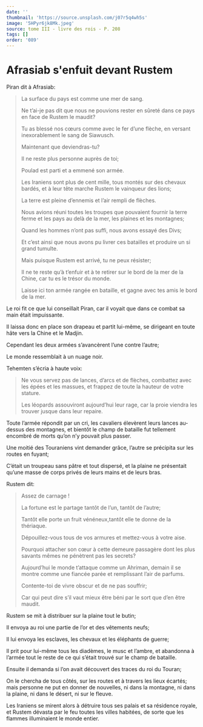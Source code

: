 ```yaml
---
date: ''
thumbnail: 'https://source.unsplash.com/j07r5q4wh5s'
image: '5HPyr6jk8Mk.jpeg'
source: tome III - livre des rois - P. 208
tags: []
order: '089'
---
```


# Afrasiab s'enfuit devant Rustem

Piran dit à Afrasiab:

> La surface du pays est comme une mer de sang.
>
> Ne t’ai-je pas dit que nous ne pouvions rester en sûreté dans ce pays en face de Rustem le maudit?
>
> Tu as blessé nos cœurs comme avec le fer d’une flèche, en versant inexorablement le sang de Siawusch.
>
> Maintenant que deviendras-tu?
>
> Il ne reste plus personne auprès de toi;
>
> Poulad est parti et a emmené son armée.
>
> Les Iraniens sont plus de cent mille, tous montés sur des chevaux bardés, et à leur tête marche Rustem le vainqueur des lions;
>
> La terre est pleine d’ennemis et l’air rempli de flèches.
>
> Nous avions réuni toutes les troupes que pouvaient fournir la terre ferme et les pays au delà de la mer, les plaines et les montagnes;
>
> Quand les hommes n’ont pas suffi, nous avons essayé des Divs;
>
> Et c’est ainsi que nous avons pu livrer ces batailles et produire un si grand tumulte.
>
> Mais puisque Rustem est arrivé, tu ne peux résister;
>
> Il ne te reste qu’à t’enfuir et à te retirer sur le bord de la mer de la Chine, car tu es le trésor du monde.
>
> Laisse ici ton armée rangée en bataille, et gagne avec tes amis le bord de la mer.

Le roi fit ce que lui conseillait Piran, car il voyait que dans ce combat sa main était impuissante.

Il laissa donc en place son drapeau et partit lui-même, se dirigeant en toute hâte vers la Chine et le Madjin.

Cependant les deux armées s’avancèrent l’une contre l’autre;

Le monde ressemblait à un nuage noir.

Tehemten s’écria à haute voix:

> Ne vous servez pas de lances, d’arcs et de flèches, combattez avec les épées et les massues, et frappez de toute la hauteur de votre stature.
>
> Les léopards assouviront aujourd’hui leur rage, car la proie viendra les trouver jusque dans leur repaire.

Toute l’armée répondit par un cri, les cavaliers élevèrent leurs lances au-dessus des montagnes, et bientôt le champ de bataille fut tellement encombré de morts qu’on n’y pouvait plus passer.

Une moitié des Touraniens vint demander grâce, l’autre se précipita sur les routes en fuyant;

C’était un troupeau sans pâtre et tout dispersé, et la plaine ne présentait qu’une masse de corps privés de leurs mains et de leurs bras.

Rustem dit:

> Assez de carnage !
>
> La fortune est le partage tantôt de l’un, tantôt de l’autre;
>
> Tantôt elle porte un fruit vénéneux,tantôt elle te donne de la thériaque.
>
> Dépouillez-vous tous de vos armures et mettez-vous à votre aise.
>
> Pourquoi attacher son cœur à cette demeure passagère dont les plus savants mêmes ne pénètrent pas les secrets?
>
> Aujourd’hui le monde t’attaque comme un Ahriman, demain il se montre comme une fiancée parée et remplissant l’air de parfums.
>
> Contente-toi de vivre obscur et de ne pas souffrir;
>
> Car qui peut dire s’il vaut mieux être béni par le sort que d’en être maudit.

Rustem se mit à distribuer sur la plaine tout le butin;

Il envoya au roi une partie de l’or et des vêtements neufs;

Il lui envoya les esclaves, les chevaux et les éléphants de guerre;

Il prit pour lui-même tous les diadèmes, le musc et l’ambre, et abandonna à l’armée tout le reste de ce qui s’était trouvé sur le champ de bataille.

Ensuite il demanda si l’on avait découvert des traces du roi du Touran;

On le chercha de tous côtés, sur les routes et à travers les lieux écartés; mais personne ne put en donner de nouvelles, ni dans la montagne, ni dans la plaine, ni dans le désert, ni sur le fleuve.

Les Iraniens se mirent alors à détruire tous ses palais et sa résidence royale, et Rustem dévasta par le feu toutes les villes habitées, de sorte que les flammes illuminaient le monde entier.
